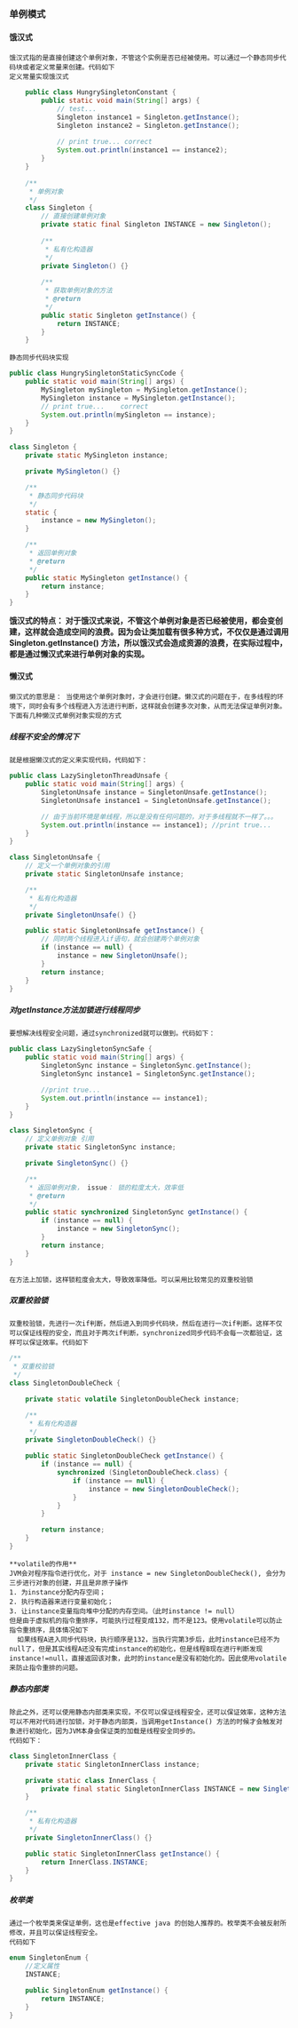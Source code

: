 ### 单例模式

#### 饿汉式
    饿汉式指的是直接创建这个单例对象，不管这个实例是否已经被使用。可以通过一个静态同步代码块或者定义常量来创建。代码如下
    定义常量实现饿汉式
```java
    public class HungrySingletonConstant {
        public static void main(String[] args) {
            // test...
            Singleton instance1 = Singleton.getInstance();
            Singleton instance2 = Singleton.getInstance();
            
            // print true... correct
            System.out.println(instance1 == instance2);
        }
    }
    
    /**
     * 单例对象
     */
    class Singleton {
        // 直接创建单例对象
        private static final Singleton INSTANCE = new Singleton();
    
        /**
         * 私有化构造器
         */
        private Singleton() {}
    
        /**
         * 获取单例对象的方法
         * @return
         */
        public static Singleton getInstance() {
            return INSTANCE;
        }
    }
```
    静态同步代码块实现
```java
public class HungrySingletonStaticSyncCode {
    public static void main(String[] args) {
        MySingleton mySingleton = MySingleton.getInstance();
        MySingleton instance = MySingleton.getInstance();
        // print true...    correct
        System.out.println(mySingleton == instance);
    }
}

class Singleton {
    private static MySingleton instance;

    private MySingleton() {}

    /**
     * 静态同步代码块
     */
    static {
        instance = new MySingleton();
    }

    /**
     * 返回单例对象
     * @return
     */
    public static MySingleton getInstance() {
        return instance;
    }
}
```
**饿汉式的特点： 对于饿汉式来说，不管这个单例对象是否已经被使用，都会变创建，这样就会造成空间的浪费。因为会让类加载有很多种方式，不仅仅是通过调用Singleton.getInstance() 方法，所以饿汉式会造成资源的浪费，在实际过程中，都是通过懒汉式来进行单例对象的实现。**

#### 懒汉式
    懒汉式的意思是： 当使用这个单例对象时，才会进行创建。懒汉式的问题在于，在多线程的环境下，同时会有多个线程进入方法进行判断，这样就会创建多次对象，从而无法保证单例对象。下面有几种懒汉式单例对象实现的方式
##### 线程不安全的情况下
    就是根据懒汉式的定义来实现代码，代码如下：
```java
public class LazySingletonThreadUnsafe {
    public static void main(String[] args) {
        SingletonUnsafe instance = SingletonUnsafe.getInstance();
        SingletonUnsafe instance1 = SingletonUnsafe.getInstance();

        // 由于当前环境是单线程，所以是没有任何问题的，对于多线程就不一样了。。。
        System.out.println(instance == instance1); //print true...
    }
}

class SingletonUnsafe {
    // 定义一个单例对象的引用
    private static SingletonUnsafe instance;

    /**
     * 私有化构造器
     */
    private SingletonUnsafe() {}

    public static SingletonUnsafe getInstance() {
        // 同时两个线程进入if语句，就会创建两个单例对象
        if (instance == null) {
            instance = new SingletonUnsafe();
        }
        return instance;
    }
}
```
##### 对getInstance方法加锁进行线程同步
    要想解决线程安全问题，通过synchronized就可以做到。代码如下：
```java
public class LazySingletonSyncSafe {
    public static void main(String[] args) {
        SingletonSync instance = SingletonSync.getInstance();
        SingletonSync instance1 = SingletonSync.getInstance();

        //print true...
        System.out.println(instance == instance1);
    }
}

class SingletonSync {
    // 定义单例对象 引用
    private static SingletonSync instance;

    private SingletonSync() {}

    /**
     * 返回单例对象， issue： 锁的粒度太大，效率低
     * @return
     */
    public static synchronized SingletonSync getInstance() {
        if (instance == null) {
            instance = new SingletonSync();
        }
        return instance;
    }
}
```
    在方法上加锁，这样锁粒度会太大，导致效率降低。可以采用比较常见的双重校验锁
##### 双重校验锁
    双重校验锁，先进行一次if判断，然后进入到同步代码块，然后在进行一次if判断。这样不仅可以保证线程的安全，而且对于两次if判断，synchronized同步代码不会每一次都验证，这样可以保证效率。代码如下
```java
/**
 * 双重校验锁
 */
class SingletonDoubleCheck {

    private static volatile SingletonDoubleCheck instance;

    /**
     * 私有化构造器
     */
    private SingletonDoubleCheck() {}

    public static SingletonDoubleCheck getInstance() {
        if (instance == null) {
            synchronized (SingletonDoubleCheck.class) {
                if (instance == null) {
                    instance = new SingletonDoubleCheck();
                }
            }
        }

        return instance;
    }
}
```
    **volatile的作用**
    JVM会对程序指令进行优化，对于 instance = new SingletonDoubleCheck(), 会分为三步进行对象的创建，并且是非原子操作
    1. 为instance分配内存空间；
    2. 执行构造器来进行变量初始化；
    3. 让instance变量指向堆中分配的内存空间。（此时instance != null）
    但是由于虚拟机的指令重排序，可能执行过程变成132，而不是123。使用volatile可以防止指令重排序，具体情况如下
      如果线程A进入同步代码块，执行顺序是132，当执行完第3步后，此时instance已经不为null了，但是其实线程A还没有完成instance的初始化，但是线程B现在进行判断发现instance!=null，直接返回该对象，此时的instance是没有初始化的。因此使用volatile来防止指令重排的问题。
##### 静态内部类
    除此之外，还可以使用静态内部类来实现，不仅可以保证线程安全，还可以保证效率，这种方法可以不用对代码进行加锁，对于静态内部类，当调用getInstance() 方法的时候才会触发对象进行初始化，因为JVM本身会保证类的加载是线程安全同步的。
    代码如下：
```java
class SingletonInnerClass {
    private static SingletonInnerClass instance;

    private static class InnerClass {
        private final static SingletonInnerClass INSTANCE = new SingletonInnerClass();
    }

    /**
     * 私有化构造器
     */
    private SingletonInnerClass() {}

    public static SingletonInnerClass getInstance() {
        return InnerClass.INSTANCE;
    }
}
```
##### 枚举类
    通过一个枚举类来保证单例，这也是effective java 的创始人推荐的。枚举类不会被反射所修改，并且可以保证线程安全。
    代码如下
```java
enum SingletonEnum {
    //定义属性
    INSTANCE;

    public SingletonEnum getInstance() {
        return INSTANCE;
    }
}
```